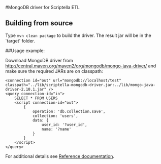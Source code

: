 #MongoDB driver for Scriptella ETL

## Building from source
Type `mvn clean package` to build the driver. The result jar will be in the `target' folder. 

##Usage example:

Download MongoDB driver from http://central.maven.org/maven2/org/mongodb/mongo-java-driver/ and make sure the required JARs are on classpath:

    <connection id="out" url="mongodb://localhost/test"  classpath="../lib/scriptella-mongodb-driver.jar:../lib/mongo-java-driver-2.10.1.jar" />
    <query connection-id="in">
        SELECT * FROM USERS
        <script connection-id="out">
            {
                operation: 'db.collection.save',
                collection: 'users',
                data: {
                    user_id: '?user_id',
                    name: '?name'
                }
            }
        </script>
    </query>



For additional details see [Reference documentation](https://github.com/scriptella/scriptella-mongodb/wiki/Reference).
